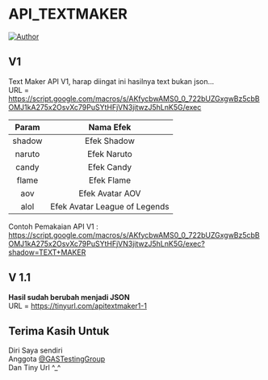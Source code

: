 # API_TEXTMAKER

<a href="https://github.com/KinadaHada"><img title="Author" src="https://img.shields.io/badge/Github-KinadaHada-blue.svg?style=for-the-badge&logo=github"></a>


## V1
Text Maker API V1, harap diingat ini hasilnya text bukan json...
<br>
URL = https://script.google.com/macros/s/AKfycbwAMS0_0_722bUZGxgwBz5cbBOMJ1kA275x2OsvXc79PuSYtHFjVN3jitwzJ5hLnK5G/exec

|       Param        |              Nama Efek            |
| :----------------: | :-------------------------------: |
|       shadow       | Efek Shadow                       |
|       naruto       | Efek Naruto                       |
|       candy        | Efek Candy                        |                   
|       flame        | Efek Flame                        |
|       aov          | Efek Avatar AOV                   |
|       alol         | Efek Avatar League of Legends     |

Contoh Pemakaian API V1 : https://script.google.com/macros/s/AKfycbwAMS0_0_722bUZGxgwBz5cbBOMJ1kA275x2OsvXc79PuSYtHFjVN3jitwzJ5hLnK5G/exec?shadow=TEXT+MAKER

## V 1.1
<b>Hasil sudah berubah menjadi JSON</b>
<br>
URL = https://tinyurl.com/apitextmaker1-1


## Terima Kasih Untuk
Diri Saya sendiri
<br>
Anggota <a href="https://t.me/GASTestingGroup">@GASTestingGroup</a>
<br>
Dan Tiny Url ^_^
